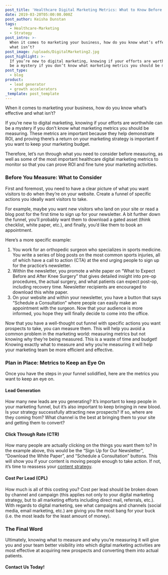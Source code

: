 ```yaml
---
post_title: 'Healthcare Digital Marketing Metrics: What to Know Before You Measure'
date: 2019-03-20T05:00:00.000Z
post_author: Keisha Dunstan
tags:
  - Healthcare-Marketing
  - Strategy
post_intro: >-
  When it comes to marketing your business, how do you know what’s effective and
  what isn’t?
post_image: /uploads/DigitalMarketing2.jpg
post_highlight: >-
  If you’re new to digital marketing, knowing if your efforts are worthwhile can
  be a mystery if you don’t know what marketing metrics you should be measuring.
post_type:
  - blog
product:
  - lead generator
  - growth accelerators
_template: post_template
---
```


When it comes to marketing your business, how do you know what’s effective and what isn’t?

If you’re new to digital marketing, knowing if your efforts are worthwhile can be a mystery if you don’t know what marketing metrics you should be measuring. These metrics are important because they help demonstrate ROI, and proving there’s a return on your marketing strategy is important if you want to keep your marketing budget.

Therefore, let’s run through what you need to consider before measuring, as well as some of the most important healthcare digital marketing metrics to monitor so that you can prove ROI and fine tune your marketing activities.

### Before You Measure: What to Consider

First and foremost, you need to have a clear picture of what you want visitors to do when they’re on your website. Create a funnel of specific actions you ideally want visitors to take.

For example, maybe you want new visitors who land on your site or read a blog post for the first time to sign up for your newsletter. A bit further down the funnel, you’ll probably want them to download a gated asset (think checklist, white paper, etc.), and finally, you’d like them to book an appointment.

Here’s a more specific example:

1. You work for an orthopedic surgeon who specializes in sports medicine. You write a series of blog posts on the most common sports injuries, all of which have a call to action (CTA) at the end urging people to sign up for the practice’s newsletter.
2. Within the newsletter, you promote a white paper on “What to Expect Before and After Knee Surgery” that gives detailed insight into pre-op procedures, the actual surgery, and what patients can expect post-op, including recovery time. Newsletter recipients are encouraged to download this white paper.
3. On your website and within your newsletter, you have a button that says “Schedule a Consultation” where people can easily make an appointment with the surgeon. Now that your audience is more informed, you hope they will finally decide to come into the office.

Now that you have a well-thought out funnel with specific actions you want prospects to take, you can measure them. This will help you avoid a common problem in the marketing world: measuring metrics but not knowing why they’re being measured. This is a waste of time and budget! Knowing exactly what to measure and why you’re measuring it will help your marketing team be more efficient and effective.

### Plan in Place: Metrics to Keep an Eye On

Once you have the steps in your funnel solidified, here are the metrics you want to keep an eye on.

#### Lead Generation

How many new leads are you generating? It’s important to keep people in your marketing funnel, but it’s also important to keep bringing in new blood. Is your strategy successfully attracting new prospects? If so, where are they coming from? What channel is the best at bringing them to your site and getting them to convert?

#### Click Through Rate (CTR)

How many people are actually clicking on the things you want them to? In the example above, this would be the “Sign Up for Our Newsletter”, “Download the White Paper”, and “Schedule a Consultation” buttons. This will show you if your content is moving people enough to take action. If not, it’s time to reassess your [content strategy](https://doctorlogic.com/content/galleries/five-foundational-elements-of-content-marketing.html).

#### Cost Per Lead (CPL)

How much is all of this costing you? Cost per lead should be broken down by channel and campaign (this applies not only to your digital marketing strategy, but to all marketing efforts including direct mail, referrals, etc.). With regards to digital marketing, see what campaigns and channels (social media, email marketing, etc.) are giving you the most bang for your buck (i.e. the most leads for the least amount of money).

### The Final Word

Ultimately, knowing what to measure and why you’re measuring it will give you and your team better visibility into which digital marketing activities are most effective at acquiring new prospects and converting them into actual patients.

#### Contact Us Today!
